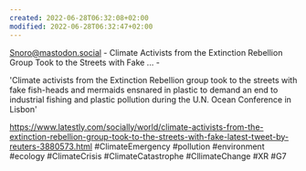```yaml
---
created: 2022-06-28T06:32:08+02:00
modified: 2022-06-28T06:32:47+02:00
---
```


Snoro@mastodon.social - Climate Activists from the Extinction Rebellion Group Took to the Streets with Fake ... -  

'Climate activists from the Extinction Rebellion group took to the streets with fake fish-heads and mermaids ensnared in plastic to demand an end to industrial fishing and plastic pollution during the U.N. Ocean Conference in Lisbon'

https://www.latestly.com/socially/world/climate-activists-from-the-extinction-rebellion-group-took-to-the-streets-with-fake-latest-tweet-by-reuters-3880573.html #ClimateEmergency #pollution #environment #ecology #ClimateCrisis #ClimateCatastrophe #CllimateChange #XR #G7
